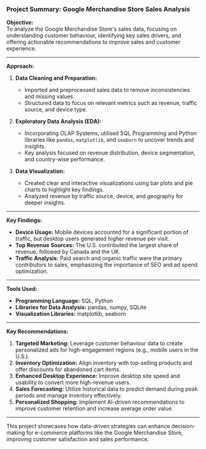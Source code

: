 ### Project Summary: Google Merchandise Store Sales Analysis

**Objective:**  
To analyze the Google Merchandise Store's sales data, focusing on understanding customer behaviour, identifying key sales drivers, and offering actionable recommendations to improve sales and customer experience.

---

**Approach:**  
1. **Data Cleaning and Preparation:**  
   - Imported and preprocessed sales data to remove inconsistencies and missing values.
   - Structured data to focus on relevant metrics such as revenue, traffic source, and device type.

2. **Exploratory Data Analysis (EDA):**  
   - Incorporating OLAP Systems, utilised SQL Programming and Python libraries like `pandas`, `matplotlib`, and `seaborn` to uncover trends and insights.
   - Key analysis focused on revenue distribution, device segmentation, and country-wise performance.

3. **Data Visualization:**  
   - Created clear and interactive visualizations using bar plots and pie charts to highlight key findings.
   - Analyzed revenue by traffic source, device, and geography for deeper insights.

---

**Key Findings:**  
- **Device Usage:** Mobile devices accounted for a significant portion of traffic, but desktop users generated higher revenue per visit.  
- **Top Revenue Sources:** The U.S. contributed the largest share of revenue, followed by Canada and the UK.  
- **Traffic Analysis:** Paid search and organic traffic were the primary contributors to sales, emphasizing the importance of SEO and ad spend optimization.  

---

**Tools Used:**  
- **Programming Language:** SQL, Python  
- **Libraries for Data Analysis:** pandas, numpy, SQLite 
- **Visualization Libraries:** matplotlib, seaborn  

---

**Key Recommendations:**  
1. **Targeted Marketing:** Leverage customer behaviour data to create personalized ads for high-engagement regions (e.g., mobile users in the U.S.).  
2. **Inventory Optimization:** Align inventory with top-selling products and offer discounts for abandoned cart items.  
3. **Enhanced Desktop Experience:** Improve desktop site speed and usability to convert more high-revenue users.  
4. **Sales Forecasting:** Utilize historical data to predict demand during peak periods and manage inventory effectively.  
5. **Personalized Shopping:** Implement AI-driven recommendations to improve customer retention and increase average order value.

---

This project showcases how data-driven strategies can enhance decision-making for e-commerce platforms like the Google Merchandise Store, improving customer satisfaction and sales performance.
